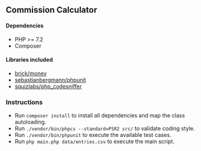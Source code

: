 ## Commission Calculator

#### Dependencies
  * PHP >= 7.2
  * Composer
#### Libraries included
  * [brick/money](https://github.com/brick/money)
  * [sebastianbergmann/phpunit](https://github.com/sebastianbergmann/phpunit)
  * [squizlabs/php_codesniffer](https://github.com/squizlabs/php_codesniffer)
### Instructions
  * Run `composer install` to install all dependencies and map the class autoloading.
  * Run `./vendor/bin/phpcs --standard=PSR2 src/` to validate coding style.
  * Run `./vendor/bin/phpunit` to execute the available test cases.
  * Run `php main.php data/entries.csv` to execute the main script.